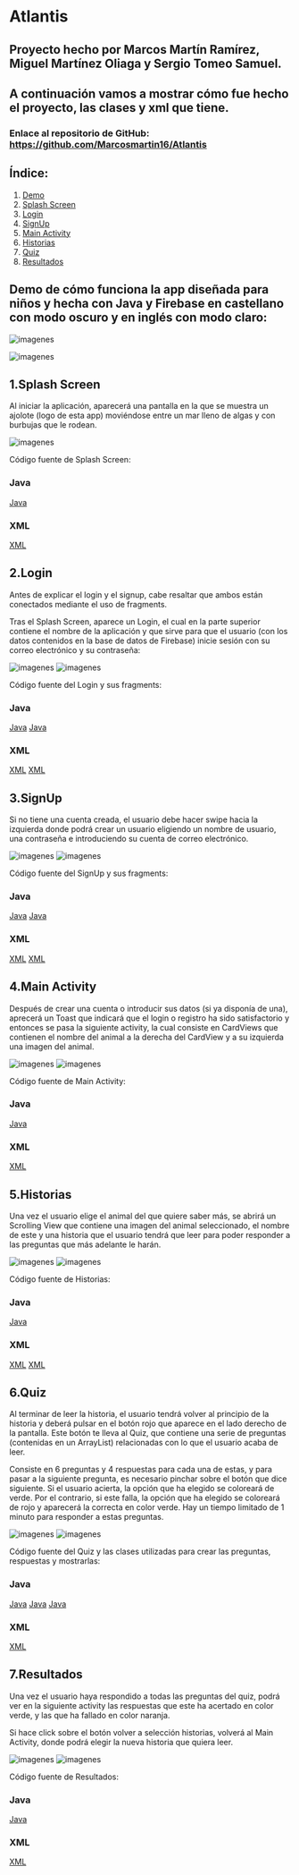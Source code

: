# Atlantis

## Proyecto hecho por Marcos Martín Ramírez, Miguel Martínez Oliaga y Sergio Tomeo Samuel.

## A continuación vamos a mostrar cómo fue hecho el proyecto, las clases y xml que tiene.

### Enlace al repositorio de GitHub: https://github.com/Marcosmartin16/Atlantis

## **Índice:**

1. [Demo](#demo)
2. [Splash Screen](#SS)
3. [Login](#L)
4. [SignUp](#S)
5. [Main Activity](#MA)
6. [Historias](#H)
7. [Quiz](#Q)
8. [Resultados](#R)

## Demo de cómo funciona la app diseñada para niños y hecha con Java y Firebase en castellano con modo oscuro y en inglés con modo claro:<a name="demo"></a>

![imagenes](https://github.com/Marcosmartin16/Atlantis/blob/Sergio/imagenes/DemoCastellano_tema_oscuro_Atlantis.gif)

![imagenes](https://github.com/Marcosmartin16/Atlantis/blob/Sergio/imagenes/DemoInglés_tema_claro_Atlantis.gif)

## 1.Splash Screen<a name="SS"></a>

Al iniciar la aplicación, aparecerá una pantalla en la que se muestra un ajolote (logo de esta app)
moviéndose entre un mar lleno de algas y con burbujas que le rodean.

![imagenes](https://github.com/Marcosmartin16/Atlantis/blob/Sergio/imagenes/SplashScreen.PNG)

Código fuente de Splash Screen:

### Java

[Java](https://github.com/Marcosmartin16/Atlantis/blob/master/app/src/main/java/com/sermami/atlantis/SplashScreen.java)

### XML

[XML](https://github.com/Marcosmartin16/Atlantis/blob/master/app/src/main/res/layout/splash_screen.xml)

## 2.Login<a name="L"></a>

Antes de explicar el login y el signup, cabe resaltar que ambos están conectados mediante el uso de
fragments.

Tras el Splash Screen, aparece un Login, el cual en la parte superior contiene el nombre de la
aplicación y que sirve para que el usuario (con los datos contenidos en la base de datos de
Firebase) inicie sesión con su correo electrónico y su contraseña:

![imagenes](https://github.com/Marcosmartin16/Atlantis/blob/Sergio/imagenes/CO_Login.PNG)
![imagenes](https://github.com/Marcosmartin16/Atlantis/blob/Sergio/imagenes/IC_Login.PNG)

Código fuente del Login y sus fragments:

### Java

[Java](https://github.com/Marcosmartin16/Atlantis/blob/master/app/src/main/java/com/sermami/atlantis/SecondActivity.java)
[Java](https://github.com/Marcosmartin16/Atlantis/blob/master/app/src/main/java/com/sermami/atlantis/fragments/LoginFragment.java)

### XML

[XML](https://github.com/Marcosmartin16/Atlantis/blob/master/app/src/main/res/layout/login_fragment.xml)
[XML](https://github.com/Marcosmartin16/Atlantis/blob/master/app/src/main/res/layout/activity_second.xml)

## 3.SignUp<a name="S"></a>

Si no tiene una cuenta creada, el usuario debe hacer swipe hacia la izquierda donde podrá crear un
usuario eligiendo un nombre de usuario, una contraseña e introduciendo su cuenta de correo
electrónico.

![imagenes](https://github.com/Marcosmartin16/Atlantis/blob/Sergio/imagenes/CO_SignUp.PNG)
![imagenes](https://github.com/Marcosmartin16/Atlantis/blob/Sergio/imagenes/IC_SignUp.PNG)

Código fuente del SignUp y sus fragments:

### Java

[Java](https://github.com/Marcosmartin16/Atlantis/blob/master/app/src/main/java/com/sermami/atlantis/SecondActivity.java)
[Java](https://github.com/Marcosmartin16/Atlantis/blob/master/app/src/main/java/com/sermami/atlantis/fragments/SignUpFragment.java)

### XML

[XML](https://github.com/Marcosmartin16/Atlantis/blob/master/app/src/main/res/layout/signup_fragment.xml)
[XML](https://github.com/Marcosmartin16/Atlantis/blob/master/app/src/main/res/layout/activity_second.xml)

## 4.Main Activity<a name="MA"></a>

Después de crear una cuenta o introducir sus datos (si ya disponía de una), aprecerá un Toast que
indicará que el login o registro ha sido satisfactorio y entonces se pasa la siguiente activity, la
cual consiste en CardViews que contienen el nombre del animal a la derecha del CardView y a su
izquierda una imagen del animal.

![imagenes](https://github.com/Marcosmartin16/Atlantis/blob/Sergio/imagenes/CO_ActivityMain.PNG)
![imagenes](https://github.com/Marcosmartin16/Atlantis/blob/Sergio/imagenes/IC_ActivityMain.PNG)

Código fuente de Main Activity:

### Java

[Java](https://github.com/Marcosmartin16/Atlantis/blob/master/app/src/main/java/com/sermami/atlantis/MainActivity.java)

### XML

[XML](https://github.com/Marcosmartin16/Atlantis/blob/master/app/src/main/res/layout/activity_main.xml)

## 5.Historias<a name="H"></a>

Una vez el usuario elige el animal del que quiere saber más, se abrirá un Scrolling View que
contiene una imagen del animal seleccionado, el nombre de este y una historia que el usuario tendrá
que leer para poder responder a las preguntas que más adelante le harán.

![imagenes](https://github.com/Marcosmartin16/Atlantis/blob/Sergio/imagenes/CO_Historia.PNG)
![imagenes](https://github.com/Marcosmartin16/Atlantis/blob/Sergio/imagenes/IC_Historia.PNG)

Código fuente de Historias:

### Java

[Java](https://github.com/Marcosmartin16/Atlantis/blob/master/app/src/main/java/com/sermami/atlantis/HistoriaActivity.java)

### XML

[XML](https://github.com/Marcosmartin16/Atlantis/blob/master/app/src/main/res/layout/activity_scrolling.xml)
[XML](https://github.com/Marcosmartin16/Atlantis/blob/master/app/src/main/res/layout/content_scrolling.xml)

## 6.Quiz<a name="Q"></a>

Al terminar de leer la historia, el usuario tendrá volver al principio de la historia y deberá
pulsar en el botón rojo que aparece en el lado derecho de la pantalla. Este botón te lleva al Quiz,
que contiene una serie de preguntas (contenidas en un ArrayList) relacionadas con lo que el usuario acaba de leer.

Consiste en 6 preguntas y 4 respuestas para cada una de estas, y para pasar a la siguiente pregunta,
es necesario pinchar sobre el botón que dice siguiente. Si el usuario acierta, la opción que ha
elegido se coloreará de verde. Por el contrario, si este falla, la opción que ha elegido se
coloreará de rojo y aparecerá la correcta en color verde. Hay un tiempo limitado de 1 minuto para
responder a estas preguntas.

![imagenes](https://github.com/Marcosmartin16/Atlantis/blob/Sergio/imagenes/CO_Quiz.PNG)
![imagenes](https://github.com/Marcosmartin16/Atlantis/blob/Sergio/imagenes/IC_Quiz.PNG)

Código fuente del Quiz y las clases utilizadas para crear las preguntas, respuestas y mostrarlas:

### Java

[Java](https://github.com/Marcosmartin16/Atlantis/blob/master/app/src/main/java/com/sermami/atlantis/ArrayListPreguntas.java)
[Java](https://github.com/Marcosmartin16/Atlantis/blob/master/app/src/main/java/com/sermami/atlantis/ListaPreguntas.java)
[Java](https://github.com/Marcosmartin16/Atlantis/blob/master/app/src/main/java/com/sermami/atlantis/QuizActivity.java)

### XML

[XML](https://github.com/Marcosmartin16/Atlantis/blob/master/app/src/main/res/layout/activity_quiz.xml)

## 7.Resultados<a name="R"></a>

Una vez el usuario haya respondido a todas las preguntas del quiz, podrá ver en la siguiente
activity las respuestas que este ha acertado en color verde, y las que ha fallado en color naranja.

Si hace click sobre el botón volver a selección historias, volverá al Main Activity, donde podrá
elegir la nueva historia que quiera leer.

![imagenes](https://github.com/Marcosmartin16/Atlantis/blob/Sergio/imagenes/CO_Resultados.PNG)
![imagenes](https://github.com/Marcosmartin16/Atlantis/blob/Sergio/imagenes/IC_Resultados.PNG)

Código fuente de Resultados:

### Java

[Java](https://github.com/Marcosmartin16/Atlantis/blob/master/app/src/main/java/com/sermami/atlantis/ResultadosQuiz.java)

### XML

[XML](https://github.com/Marcosmartin16/Atlantis/blob/master/app/src/main/res/layout/activity_quiz_resultados.xml)






